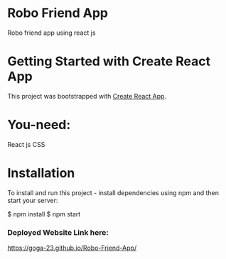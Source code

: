 # Robo Friend App
Robo friend app using react js

# Getting Started with Create React App

This project was bootstrapped with [Create React App](https://github.com/facebook/create-react-app).

# You-need:
React js
CSS

# Installation
To install and run this project - install dependencies using npm and then start your server:

$ npm install
$ npm start

### Deployed Website Link here: 
  https://goga-23.github.io/Robo-Friend-App/
